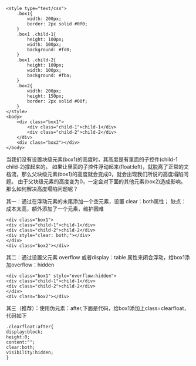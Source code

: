 ```
<style type="text/css">
    .box1{
        width: 200px;
        border: 2px solid #0f0;
    }
    .box1 .child-1{
        height: 100px;
        width: 100px;
        background: #fd0;
    }
    .box1 .child-2{
        height: 100px;
        width: 100px;
        background: #fba;
    }
    .box2{
        width: 200px;
        height: 150px;
        border: 2px solid #00f;
    }
</style>
<body>
    <div class="box1">
        <div class="child-1">child-1</div>
        <div class="child-2">child-2</div>
    </div>
    <div class="box2"></div>
</body>
```

当我们没有设置块级元素(box1)的高度时，其高度是有里面的子控件(child-1 child-2)撑起来的。
如果让里面的子控件浮动起来(float:left)，就脱离了正常的文档流，那么父块级元素(box1)的高度就会变成0，就会出现我们所说的高度塌陷问题。
由于父块级元素的高度变为0，一定会对下面的其他元素(box2)造成影响。
那么如何解决高度塌陷问题呢？

其一：通过在浮动元素的末尾添加一个空元素，设置 clear：both属性；
缺点：成本太高，额外添加了一个元素，维护困难
```
<div class="box1">
<div class="child-1">child-1</div>
<div class="child-2">child-2</div>
<div style="clear: both;"></div>
</div>
<div class="box2"></div>
```

其二：通过设置父元素 overflow 或者display：table 属性来闭合浮动，给box1添加overflow：hidden

```
<div class="box1" style="overflow:hidden">
<div class="child-1">child-1</div>
<div class="child-2">child-2</div>
</div>
<div class="box2"></div>
```
 
其三（推荐）：使用伪元素：after,下面是代码，给box1添加上class=clearfloat，代码如下
```
.clearfloat:after{
display:block;
height:0;
content:"";
clear:both;
visibility:hidden;
}
```